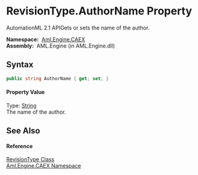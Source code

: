 RevisionType.AuthorName Property
================================
AutomationML 2.1 APIGets or sets the name of the author.

  **Namespace:**  [Aml.Engine.CAEX][1]  
  **Assembly:**  AML.Engine (in AML.Engine.dll)

Syntax
------

```csharp
public string AuthorName { get; set; }
```

#### Property Value
Type: [String][2]  
 The name of the author. 

See Also
--------

#### Reference
[RevisionType Class][3]  
[Aml.Engine.CAEX Namespace][1]  

[1]: ../README.md
[2]: https://docs.microsoft.com/dotnet/api/system.string
[3]: README.md
[4]: https://www.automationml.org
[5]: ../../icons/logoShade.png